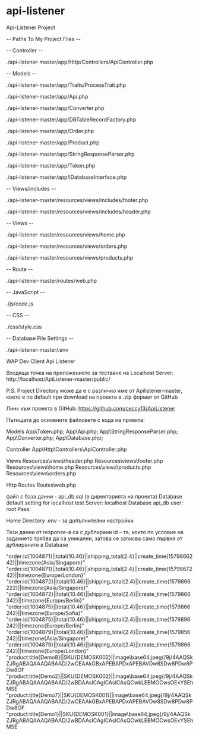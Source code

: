 # api-listener
Api-Listener Project


-- Paths To My Project Files --

-- Controller --

./api-listener-master/app/Http/Controllers/ApiController.php

-- Models --

./api-listener-master/app/Traits/ProcessTrait.php

./api-listener-master/app/Api.php

./api-listener-master/app/Converter.php

./api-listener-master/app/DBTableRecordFactory.php

./api-listener-master/app/Order.php

./api-listener-master/app/Product.php

./api-listener-master/app/StringResponseParser.php

./api-listener-master/app/Token.php

./api-listener-master/app/iDatabaseInterface.php

-- Views/includes --

./api-listener-master/resources/views/includes/footer.php

./api-listener-master/resources/views/includes/header.php

-- Views --

./api-listener-master/resources/views/home.php

./api-listener-master/resources/views/orders.php

./api-listener-master/resources/views/products.php


-- Route --

./api-listener-master/routes/web.php

-- JavaScript --

./js/code.js

-- CSS --

./css/style.css

-- Database File Settings --

./api-listener-master/.env

WAP Dev Client Api Listener

Входяща точка на приложението за тестване на Localhost Server:
http://localhost/ApiListener-master/public/

P.S.
Project Directory може да е с различно име от Apilistener-master, което е по default при download на проекта в .zip формат от GitHub

Линк към проекта в GitHub:
https://github.com/ceccy13/ApiListener

Пътищата до основните файловете с кода на проекта:

Models
App\Token.php;
App\Api.php;
App\StringResponseParser.php;
App\Converter.php;
App\Database.php;

Controller
App\Http\Controllers\ApiController.php

Views
Resources\views\header.php
Resources\views\footer.php
Resources\views\home.php
Resources\views\products.php
Resources\views\orders.php

Http Routes
Routes\web.php

файл с база данни - api_db.sql (в директорията на проекта)
Database default setting for localhost test
Server: localhost
Database api_db
user: root
Pass:

Home Directory
.env - за допълнителни настройки


Тези данни от response-a са с дублирани id – та, които по условие на заданието трябва да са уникални, затова се записва само първия от дублираните в Database

"order:id{1004871}||total{10.46}||shipping_total{2.4}||create_time{1579866242}||timezone{Asia\/Singapore}"
"order:id{1004871}||total{10.46}||shipping_total{2.4}||create_time{1579867242}||timezone{Europe\/London}"
"order:id{1004872}||total{10.46}||shipping_total{2.4}||create_time{1579866222}||timezone{Asia\/Singapore}"
"order:id{1004872}||total{10.46}||shipping_total{2.4}||create_time{1579866342}||timezone{Europe\/Berlin}"
"order:id{1004875}||total{10.46}||shipping_total{2.4}||create_time{1579866242}||timezone{Europe\/Sofia}"
"order:id{1004875}||total{10.46}||shipping_total{2.4}||create_time{1579896242}||timezone{Europe\/Berlin}"
"order:id{1004879}||total{10.46}||shipping_total{2.4}||create_time{1579856242}||timezone{Asia\/Singapore}"
"order:id{1004879}||total{10.46}||shipping_total{2.4}||create_time{1579866242}||timezone{Europe\/London}"
"product:title{Demo8}||SKU{DEMOSK002}||image\\base64;jpeg{\/9j\/4AAQSkZJRgABAQAAAQABAAD\/2wCEAAkGBxAPEBAPDxAPEBAVDw8SDw8PDw8PDw8OF
"product:title{Demo2}||SKU{DEMOSK002}||image\\base64;jpeg{\/9j\/4AAQSkZJRgABAQAAAQABAAD\/2wBDAAsICAgICAsICAsQCwkLEBMOCwsOExYSEhMSE
"product:title{Demo7}||SKU{DEMOSK001}||image\\base64;jpeg{\/9j\/4AAQSkZJRgABAQAAAQABAAD\/2wCEAAkGBxAPEBAPDxAPEBAVDw8SDw8PDw8PDw8OF
"product:title{Demo1}||SKU{DEMOSK001}||image\\base64;jpeg{\/9j\/4AAQSkZJRgABAQAAAQABAAD\/2wBDAAsICAgICAsICAsQCwkLEBMOCwsOExYSEhMSE
